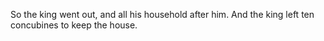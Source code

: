 So the king went out, and all his household after him. And the king left ten concubines to keep the house.
